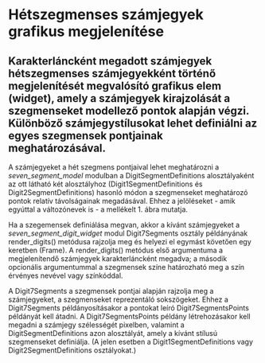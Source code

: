 # Hétszegmenses számjegyek grafikus megjelenítése
## Karakterláncként megadott számjegyek hétszegmenses számjegyekként történő megjelenítését megvalósító grafikus elem (widget), amely a számjegyek kirajzolását a szegmenseket modellező pontok alapján végzi. Különböző számjegystílusokat lehet definiálni az egyes szegmensek pontjainak meghatározásával. 
A számjegyeket a hét szegmens pontjaival lehet meghatározni a *seven_segment_model* modulban a DigitSegmentDefinitions alosztályaként az ott látható két alosztályhoz (Digit1SegmentDefinitions és Digit2SegmentDefinitions) hasonló módon a szegmenseket meghatározó pontok relatív távolságainak megadásával. Ehhez a jelöléseket - amik egyúttal a változónevek is - a mellékelt 1. ábra mutatja.

Ha a szegemensek definiálása megvan, akkor a kívánt számjegyeket a *seven_segment_digit_widget* modul Digit7Segments osztály példányának render_digits() metódusa rajzolja meg és helyezi el egymást követően egy keretben (Frame). A render_digits() metódus első argumentuma a megjelenítendő számjegyek karakterláncként megadva; a második opcionális argumentummal a szegmensek színe határozható meg a szín érvényes nevével vagy színkóddal.

A Digit7Segments a szegmensek pontjai alapján rajzolja meg a számjegyeket, a szegmenseket reprezentáló sokszögeket. Ehhez a Digit7Segments példányosításakor a pontokat leíró Digit7SegmentsPoints példányát kell átadni. A Digit7SegmentsPoints példány létrehozásakor kell megadni a számjegy szélességét pixelben, valamint a DigitSegmentDefinitions azon alosztályát, amely a kívánt stílusú szegmenseket definiálja. (A jelen esetben a Digit1SegmentDefinitions vagy Digit2SegmentDefinitions osztályokat.)
